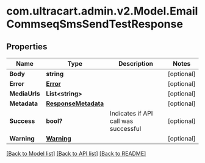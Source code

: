 # com.ultracart.admin.v2.Model.EmailCommseqSmsSendTestResponse
## Properties

Name | Type | Description | Notes
------------ | ------------- | ------------- | -------------
**Body** | **string** |  | [optional] 
**Error** | [**Error**](Error.md) |  | [optional] 
**MediaUrls** | **List&lt;string&gt;** |  | [optional] 
**Metadata** | [**ResponseMetadata**](ResponseMetadata.md) |  | [optional] 
**Success** | **bool?** | Indicates if API call was successful | [optional] 
**Warning** | [**Warning**](Warning.md) |  | [optional] 


[[Back to Model list]](../README.md#documentation-for-models) [[Back to API list]](../README.md#documentation-for-api-endpoints) [[Back to README]](../README.md)

